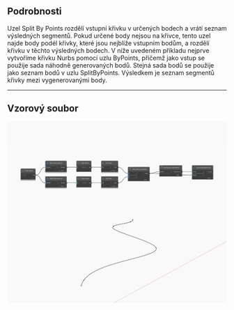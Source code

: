 ## Podrobnosti
Uzel Split By Points rozdělí vstupní křivku v určených bodech a vrátí seznam výsledných segmentů. Pokud určené body nejsou na křivce, tento uzel najde body podél křivky, které jsou nejblíže vstupním bodům, a rozdělí křivku v těchto výsledných bodech. V níže uvedeném příkladu nejprve vytvoříme křivku Nurbs pomocí uzlu ByPoints, přičemž jako vstup se použije sada náhodně generovaných bodů. Stejná sada bodů se použije jako seznam bodů v uzlu SplitByPoints. Výsledkem je seznam segmentů křivky mezi vygenerovanými body.
___
## Vzorový soubor

![SplitByPoints](./Autodesk.DesignScript.Geometry.Curve.SplitByPoints_img.jpg)

